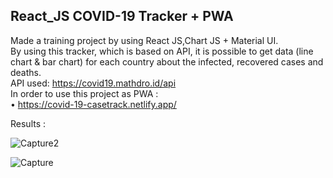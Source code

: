 ## React_JS COVID-19 Tracker + PWA

Made a training project by using React JS,Chart JS + Material UI.<br />
By using this tracker, which is based on API, it is possible to get data (line chart & bar chart) for each country about the infected, recovered cases and deaths.<br />
API used: https://covid19.mathdro.id/api<br />
In order to use this project as PWA :<br />
• https://covid-19-casetrack.netlify.app/


Results :

![Capture2](https://user-images.githubusercontent.com/55871427/81675439-7f7a2b80-9457-11ea-95be-bce6c7a1c7e3.PNG)

![Capture](https://user-images.githubusercontent.com/55871427/81676927-27dcbf80-9459-11ea-9417-922cf33b71c1.PNG)


